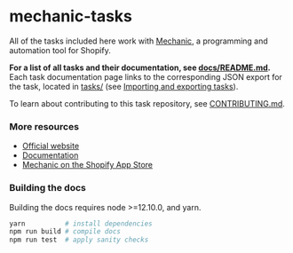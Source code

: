 # mechanic-tasks

All of the tasks included here work with [Mechanic](https://usemechanic.com), a programming and automation tool for Shopify.

**For a list of all tasks and their documentation, see [docs/README.md](./docs/README.md).** Each task documentation page links to the corresponding JSON export for the task, located in [tasks/](./tasks/) (see [Importing and exporting tasks](https://docs.usemechanic.com/article/505-importing-and-exporting-tasks)).

To learn about contributing to this task repository, see [CONTRIBUTING.md](./CONTRIBUTING.md).

### More resources

* [Official website](https://usemechanic.com/)
* [Documentation](https://docs.usemechanic.com/)
* [Mechanic on the Shopify App Store](https://apps.shopify.com/mechanic)

### Building the docs

Building the docs requires node >=12.10.0, and yarn.

```sh
yarn          # install dependencies
npm run build # compile docs
npm run test  # apply sanity checks
```
